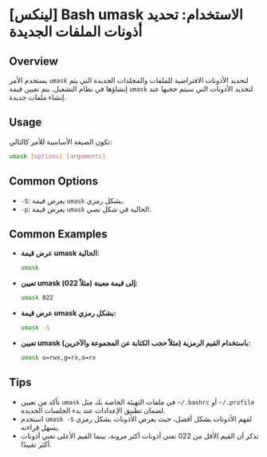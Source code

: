 # [لينكس] Bash umask الاستخدام: تحديد أذونات الملفات الجديدة

## Overview
يستخدم الأمر `umask` لتحديد الأذونات الافتراضية للملفات والمجلدات الجديدة التي يتم إنشاؤها في نظام التشغيل. يتم تعيين قيمة `umask` لتحديد الأذونات التي سيتم حجبها عند إنشاء ملفات جديدة.

## Usage
تكون الصيغة الأساسية للأمر كالتالي:
```bash
umask [options] [arguments]
```

## Common Options
- `-S`: يعرض قيمة `umask` بشكل رمزي.
- `-p`: يعرض قيمة `umask` الحالية في شكل نصي.

## Common Examples
- **عرض قيمة umask الحالية:**
  ```bash
  umask
  ```
  
- **تعيين umask إلى قيمة معينة (مثلاً 022):**
  ```bash
  umask 022
  ```

- **عرض قيمة umask بشكل رمزي:**
  ```bash
  umask -S
  ```

- **تعيين umask باستخدام القيم الرمزية (مثلاً حجب الكتابة عن المجموعة والآخرين):**
  ```bash
  umask u=rwx,g=rx,o=rx
  ```

## Tips
- تأكد من تعيين `umask` في ملفات التهيئة الخاصة بك مثل `~/.bashrc` أو `~/.profile` لضمان تطبيق الإعدادات عند بدء الجلسات الجديدة.
- استخدم `umask -S` لفهم الأذونات بشكل أفضل، حيث يعرض الأذونات بشكل رمزي يسهل قراءته.
- تذكر أن القيم الأقل من 022 تعني أذونات أكثر مرونة، بينما القيم الأعلى تعني أذونات أكثر تقييدًا.